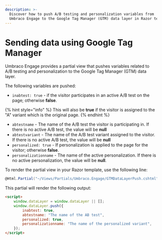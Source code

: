 ```yaml
---
description: >-
  Discover how to push A/B testing and personalization variables from
  Umbraco Engage to the Google Tag Manager (GTM) data layer in Razor templates.
---
```


# Sending data using Google Tag Manager

Umbraco Engage provides a partial view that pushes variables related to A/B testing and personalization to the Google Tag Manager (GTM) data layer.

The following variables are pushed:

* `inabtest: true` - if the visitor participates in an active A/B test on the page; otherwise **false**.

{% hint style="info" %}
This will also be **true** if the visitor is assigned to the "A" variant which is the original page.
{% endhint %}

* `abtestname` - The name of the A/B test the visitor is participating in. If there is no active A/B test, the value will be **null**
* `abtestvariant` - The name of the A/B test variant assigned to the visitor. If there is no active A/B test, the value will be **null**
* `personalized: true` - If personalization is applied to the page for the visitor; otherwise **false**.
* `personalizationname` - The name of the active personalization. If there is no active personalization, the value will be **null**.

To render the partial view in your Razor template, use the following line:

```cs
@Html.Partial("~/Views/Partials/Umbraco.Engage/GTMDataLayerPush.cshtml")
```

This partial will render the following output:

```html
<script>
    window.dataLayer = window.dataLayer || [];
    window.dataLayer.push({
        inabtest: true,
        abtestname: "The name of the AB test",
        personalized: true,
        personalizationname: "The name of the personalized variant",
    });
</script>
```
